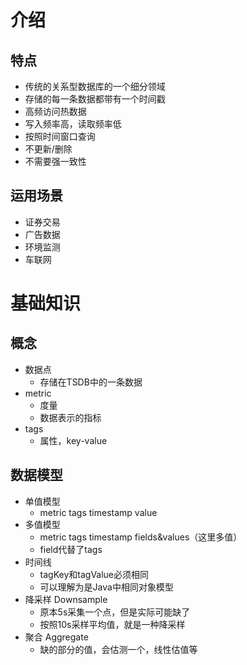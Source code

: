 # 介绍

## 特点

- 传统的关系型数据库的一个细分领域
- 存储的每一条数据都带有一个时间戳
- 高频访问热数据
- 写入频率高，读取频率低
- 按照时间窗口查询
- 不更新/删除
- 不需要强一致性

## 运用场景

- 证券交易
- 广告数据
- 环境监测
- 车联网

# 基础知识

## 概念

- 数据点
  - 存储在TSDB中的一条数据
- metric
  - 度量
  - 数据表示的指标
- tags
  - 属性，key-value

## 数据模型

- 单值模型
  - metric tags timestamp value
- 多值模型
  - metric tags timestamp fields&values（这里多值）
  - field代替了tags
- 时间线
  - tagKey和tagValue必须相同
  - 可以理解为是Java中相同对象模型
- 降采样 Downsample
  - 原本5s采集一个点，但是实际可能缺了
  - 按照10s采样平均值，就是一种降采样
- 聚合 Aggregate
  - 缺的部分的值，会估测一个，线性估值等
